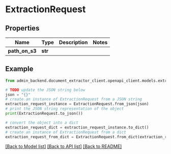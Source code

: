 # ExtractionRequest



## Properties

Name | Type | Description | Notes
------------ | ------------- | ------------- | -------------
**path_on_s3** | **str** |  | 

## Example

```python
from admin_backend.document_extractor_client.openapi_client.models.extraction_request import ExtractionRequest

# TODO update the JSON string below
json = "{}"
# create an instance of ExtractionRequest from a JSON string
extraction_request_instance = ExtractionRequest.from_json(json)
# print the JSON string representation of the object
print(ExtractionRequest.to_json())

# convert the object into a dict
extraction_request_dict = extraction_request_instance.to_dict()
# create an instance of ExtractionRequest from a dict
extraction_request_from_dict = ExtractionRequest.from_dict(extraction_request_dict)
```
[[Back to Model list]](../README.md#documentation-for-models) [[Back to API list]](../README.md#documentation-for-api-endpoints) [[Back to README]](../README.md)


